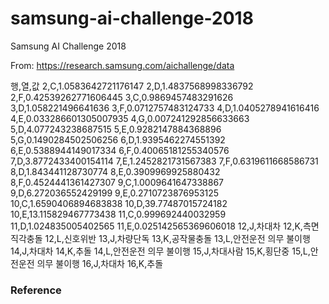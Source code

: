 # samsung-ai-challenge-2018
Samsung AI Challenge 2018

From: https://research.samsung.com/aichallenge/data

행,열,값
2,C,1.0583642721176147
2,D,1.4837568998336792
2,F,0.42539262771606445
3,C,0.9869457483291626
3,D,1.058221496641636
3,F,0.0712757483124733
4,D,1.0405278941616416
4,E,0.033286601305007935
4,G,0.007241292856633663
5,D,4.077243238687515
5,E,0.9282147884368896
5,G,0.1490284502506256
6,D,1.9395462274551392
6,E,0.5388944149017334
6,F,0.40065181255340576
7,D,3.8772433400154114
7,E,1.2452821731567383
7,F,0.6319611668586731
8,D,1.843441128730774
8,E,0.3909969925880432
8,F,0.4524441361427307
9,C,1.0009641647338867
9,D,6.272036552429199
9,E,0.2710723876953125
10,C,1.6590406894683838
10,D,39.77487015724182
10,E,13.115829467773438
11,C,0.999692440032959
11,D,1.024835005402565
11,E,0.025142565369606018
12,J,차대차
12,K,측면직각충돌
12,L,신호위반
13,J,차량단독
13,K,공작물충돌
13,L,안전운전 의무 불이행
14,J,차대차
14,K,추돌
14,L,안전운전 의무 불이행
15,J,차대사람
15,K,횡단중
15,L,안전운전 의무 불이행
16,J,차대차
16,K,추돌

### Reference
